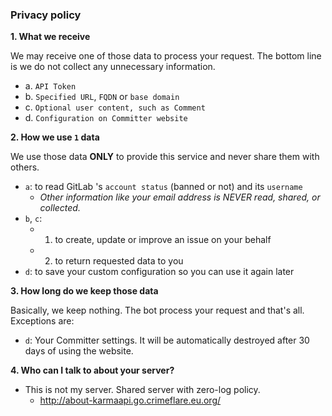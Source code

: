 ### Privacy policy


**1. What we receive**

  We may receive one of those data to process your request.
  The bottom line is we do not collect any unnecessary information.
  - a. `API Token`
  - b. `Specified URL`, `FQDN` or `base domain`
  - c. `Optional user content, such as Comment`
  - d. `Configuration on Committer website`


**2. How we use `1` data**

  We use those data **ONLY** to provide this service and never share them with others.
  - `a`:  to read GitLab 's `account status` (banned or not) and its `username`
    - _Other information like your email address is NEVER read, shared, or collected._
  - `b`, `c`:
    - 1. to create, update or improve an issue on your behalf
    - 2. to return requested data to you
  - `d`: to save your custom configuration so you can use it again later

**3. How long do we keep those data**

  Basically, we keep nothing. The bot process your request and that's all.
  Exceptions are:
  - `d`: Your Committer settings. It will be automatically destroyed after 30 days of using the website.

**4. Who can I talk to about your server?**
  - This is not my server. Shared server with zero-log policy.
    - http://about-karmaapi.go.crimeflare.eu.org/
